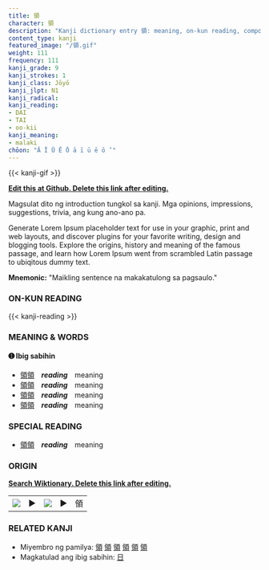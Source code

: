```yaml
---
title: 領
character: 領
description: "Kanji dictionary entry 領: meaning, on-kun reading, compounds, origin, related kanji"
content_type: kanji
featured_image: "/領.gif"
weight: 111
frequency: 111
kanji_grade: 9
kanji_strokes: 1
kanji_class: Jōyō
kanji_jlpt: N1
kanji_radical: 
kanji_reading: 
- DAI
- TAI
- oo-kii
kanji_meaning:
- malaki
chōon: "Ā Ī Ū Ē Ō ā ī ū ē ō ’"
---
```

[//]: # (Don't edit the line below. Kanji animated GIF code is automatically generated.)
{{< kanji-gif >}}

[//]: # (Edit below this line.)

**[Edit this at Github. Delete this link after editing.](https://github.com/tim0g/tim/tree/main/content/kanji/領/index.md)**

Magsulat dito ng introduction tungkol sa kanji. Mga opinions, impressions, suggestions, trivia, ang kung ano-ano pa.

Generate Lorem Ipsum placeholder text for use in your graphic, print and web layouts, and discover plugins for your favorite writing, design and blogging tools. Explore the origins, history and meaning of the famous passage, and learn how Lorem Ipsum went from scrambled Latin passage to ubiqitous dummy text.
 
**Mnemonic:** "Maikling sentence na makakatulong sa pagsaulo."

### ON-KUN READING

[//]: # (Don't edit the line below. ON-KUN READING code is automatically generated.)
{{< kanji-reading >}}

### MEANING & WORDS

#### ➊ **Ibig sabihin**
  - [領](../領)[領](../領)　***reading***　meaning
  - [領](../領)[領](../領)　***reading***　meaning
  - [領](../領)[領](../領)　***reading***　meaning
  - [領](../領)[領](../領)　***reading***　meaning

### SPECIAL READING
  - [領](../領)[領](../領)　***reading***　meaning

### ORIGIN

**[Search Wiktionary. Delete this link after editing.](https://wiktionary.org/wiki/領)**
<table class="kanji-table"><tr><td>
<img src="60px-領-bronze.svg.png">
</td><td>▶</td><td>
<img src="60px-領-oracle.svg.png">
</td><td>▶</td>
<td class="kanji-origin">領</td>
</tr></table>

### RELATED KANJI
- Miyembro ng pamilya: [領](../領) [領](../領) [領](../領) [領](../領) [領](../領) [領](../領)
- Magkatulad ang ibig sabihin: [日](../日)
